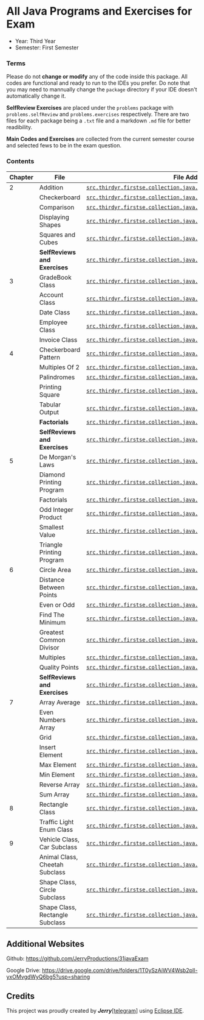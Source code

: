 # All Java Programs and Exercises for Exam
- Year:     Third Year
- Semester: First Semester

### Terms
Please do not **change or modify** any of the code inside this package. All codes are functional and ready to run to the IDEs you prefer. Do note that you may need to mannually change the `package` directory if your IDE doesn't automatically change it.

**SelfReview Exercises** are placed under the `problems` package with `problems.selfReview` and `problems.exercises` respectively. There are two files for each package being a `.txt` file and a markdown `.md` file for better readibility.

**Main Codes and Exercises** are collected from the current semester course and selected fews to be in the exam question.

### Contents
| Chapter | File | File Address |
|-|-|-|
| 2 | Addition | [`src.thirdyr.firstse.collection.java.ch2.Addition.java`](https://github.com/JerryProductions/31javaExam/blob/main/src/thirdyr/firstse/collection/java/ch2/Additions.java) |
|   | Checkerboard | [`src.thirdyr.firstse.collection.java.ch2.Checkerboard.java`](https://github.com/JerryProductions/31javaExam/blob/main/src/thirdyr/firstse/collection/java/ch2/Checkerboard.java) |
|   | Comparison | [`src.thirdyr.firstse.collection.java.ch2.Comparison.java`](https://github.com/JerryProductions/31javaExam/blob/main/src/thirdyr/firstse/collection/java/ch2/Comparison.java) |
|   | Displaying Shapes | [`src.thirdyr.firstse.collection.java.ch2.DisplayingShapes.java`](https://github.com/JerryProductions/31javaExam/blob/main/src/thirdyr/firstse/collection/java/ch2/DisplayingShapes.java) |
|   | Squares and Cubes | [`src.thirdyr.firstse.collection.java.ch2.SquaresCubes.java`](https://github.com/JerryProductions/31javaExam/blob/main/src/thirdyr/firstse/collection/java/ch2/SquaresCubes.java) |
|   | **SelfReviews and Exercises** | [`src.thirdyr.firstse.collection.java.ch2.problems`](https://github.com/JerryProductions/31javaExam/blob/main/src/thirdyr/firstse/collection/java/ch2/problems) |
| 3 | GradeBook Class | [`src.thirdyr.firstse.collection.java.ch3.gradeBook`](https://github.com/JerryProductions/31javaExam/blob/main/src/thirdyr/firstse/collection/java/ch3/gradeBook) |
|   | Account Class | [`src.thirdyr.firstse.collection.java.ch3.account`](https://github.com/JerryProductions/31javaExam/blob/main/src/thirdyr/firstse/collection/java/ch3/account) |
|   | Date Class | [`src.thirdyr.firstse.collection.java.ch3.date`](https://github.com/JerryProductions/31javaExam/blob/main/src/thirdyr/firstse/collection/java/ch3/date) |
|   | Employee Class | [`src.thirdyr.firstse.collection.java.ch3.employee`](https://github.com/JerryProductions/31javaExam/blob/main/src/thirdyr/firstse/collection/java/ch3/employee) |
|   | Invoice Class | [`src.thirdyr.firstse.collection.java.ch3.invoice`](https://github.com/JerryProductions/31javaExam/blob/main/src/thirdyr/firstse/collection/java/ch3/invoice) |
| 4 | Checkerboard Pattern | [`src.thirdyr.firstse.collection.java.ch4.CheckerBoardPattern.java`](https://github.com/JerryProductions/31javaExam/blob/main/src/thirdyr/firstse/collection/java/ch4/CheckerBoardPattern.java) |
|   | Multiples Of 2 | [`src.thirdyr.firstse.collection.java.ch4.MultiplesOf2.java`](https://github.com/JerryProductions/31javaExam/blob/main/src/thirdyr/firstse/collection/java/ch4/MultiplesOf2.java) |
|   | Palindromes | [`src.thirdyr.firstse.collection.java.ch4.Palindromes.java`](https://github.com/JerryProductions/31javaExam/blob/main/src/thirdyr/firstse/collection/java/ch4/Palindromes.java) |
|   | Printing Square | [`src.thirdyr.firstse.collection.java.ch4.PrintSquare.java`](https://github.com/JerryProductions/31javaExam/blob/main/src/thirdyr/firstse/collection/java/ch4/PrintSquare.java) |
|   | Tabular Output | [`src.thirdyr.firstse.collection.java.ch4.TabularOutput.java`](https://github.com/JerryProductions/31javaExam/blob/main/src/thirdyr/firstse/collection/java/ch4/TabularOutput.java) |
|   | **Factorials** | [`src.thirdyr.firstse.collection.java.ch4.factorial`](https://github.com/JerryProductions/31javaExam/blob/main/src/thirdyr/firstse/collection/java/ch4/factorial) |
|   | **SelfReviews and Exercises** | [`src.thirdyr.firstse.collection.java.ch4.problems`](https://github.com/JerryProductions/31javaExam/blob/main/src/thirdyr/firstse/collection/java/ch4/problems) |
| 5 | De Morgan's Laws | [`src.thirdyr.firstse.collection.java.ch5.DeMorgansLaws.java`](https://github.com/JerryProductions/31javaExam/blob/main/src/thirdyr/firstse/collection/java/ch5/DeMorgansLaws.java) |
|   | Diamond Printing Program | [`src.thirdyr.firstse.collection.java.ch5.DiamondPrintingProgram.java`](https://github.com/JerryProductions/31javaExam/blob/main/src/thirdyr/firstse/collection/java/ch5/DiamondPrintingProgram.java) |
|   | Factorials | [`src.thirdyr.firstse.collection.java.ch5.Factorials.java`](https://github.com/JerryProductions/31javaExam/blob/main/src/thirdyr/firstse/collection/java/ch5/Factorials.java) |
|   | Odd Integer Product | [`src.thirdyr.firstse.collection.java.ch5.OddIntProduct.java`](https://github.com/JerryProductions/31javaExam/blob/main/src/thirdyr/firstse/collection/java/ch5/OddIntProduct.java) |
|   | Smallest Value | [`src.thirdyr.firstse.collection.java.ch5.SmallestValue.java`](https://github.com/JerryProductions/31javaExam/blob/main/src/thirdyr/firstse/collection/java/ch5/SmallestValue.java) |
|   | Triangle Printing Program | [`src.thirdyr.firstse.collection.java.ch5.TrianglePrintingProgram.java`](https://github.com/JerryProductions/31javaExam/blob/main/src/thirdyr/firstse/collection/java/ch5/TrianglePrintingProgram.java) |
| 6 | Circle Area | [`src.thirdyr.firstse.collection.java.ch6.CircleArea.java`](https://github.com/JerryProductions/31javaExam/blob/main/src/thirdyr/firstse/collection/java/ch6/CircleArea.java) |
|   | Distance Between Points | [`src.thirdyr.firstse.collection.java.ch6.DistanceBetweenPoints.java`](https://github.com/JerryProductions/31javaExam/blob/main/src/thirdyr/firstse/collection/java/ch6/DistanceBetweenPoints.java) |
|   | Even or Odd | [`src.thirdyr.firstse.collection.java.ch6.EvenOrOdd.java`](https://github.com/JerryProductions/31javaExam/blob/main/src/thirdyr/firstse/collection/java/ch6/EvenOrOdd.java) |
|   | Find The Minimum | [`src.thirdyr.firstse.collection.java.ch6.FindTheMinimum.java`](https://github.com/JerryProductions/31javaExam/blob/main/src/thirdyr/firstse/collection/java/ch6/FindTheMinimum.java) |
|   | Greatest Common Divisor | [`src.thirdyr.firstse.collection.java.ch6.GreatestCommonDivisor.java`](https://github.com/JerryProductions/31javaExam/blob/main/src/thirdyr/firstse/collection/java/ch6/GreatestCommonDivisor.java) |
|   | Multiples | [`src.thirdyr.firstse.collection.java.ch6.Multiples.java`](https://github.com/JerryProductions/31javaExam/blob/main/src/thirdyr/firstse/collection/java/ch6/Multiples.java) |
|   | Quality Points | [`src.thirdyr.firstse.collection.java.ch6.QualityPoints.java`](https://github.com/JerryProductions/31javaExam/blob/main/src/thirdyr/firstse/collection/java/ch6/QualityPoints.java) |
|   | **SelfReviews and Exercises** | [`src.thirdyr.firstse.collection.java.ch6.problems`](https://github.com/JerryProductions/31javaExam/blob/main/src/thirdyr/firstse/collection/java/ch6/problems) |
| 7 | Array Average | [`src.thirdyr.firstse.collection.java.ch7.ArrayAverage.java`](https://github.com/JerryProductions/31javaExam/blob/main/src/thirdyr/firstse/collection/java/ch7/ArrayAverage.java) |
|   | Even Numbers Array | [`src.thirdyr.firstse.collection.java.ch7.EvenNumbersArray.java`](https://github.com/JerryProductions/31javaExam/blob/main/src/thirdyr/firstse/collection/java/ch7/EvenNumbersArray.java) |
|   | Grid | [`src.thirdyr.firstse.collection.java.ch7.Grid.java`](https://github.com/JerryProductions/31javaExam/blob/main/src/thirdyr/firstse/collection/java/ch7/Grid.java) |
|   | Insert Element | [`src.thirdyr.firstse.collection.java.ch7.InsertElement.java`](https://github.com/JerryProductions/31javaExam/blob/main/src/thirdyr/firstse/collection/java/ch7/InsertElement.java) |
|   | Max Element | [`src.thirdyr.firstse.collection.java.ch7.MaxElement.java`](https://github.com/JerryProductions/31javaExam/blob/main/src/thirdyr/firstse/collection/java/ch7/MaxElement.java) |
|   | Min Element | [`src.thirdyr.firstse.collection.java.ch7.MinElement.java`](https://github.com/JerryProductions/31javaExam/blob/main/src/thirdyr/firstse/collection/java/ch7/MinElement.java) |
|   | Reverse Array | [`src.thirdyr.firstse.collection.java.ch7.ReverseArray.java`](https://github.com/JerryProductions/31javaExam/blob/main/src/thirdyr/firstse/collection/java/ch7/ReverseArray.java) |
|   | Sum Array | [`src.thirdyr.firstse.collection.java.ch7.SumArray.java`](https://github.com/JerryProductions/31javaExam/blob/main/src/thirdyr/firstse/collection/java/ch7/SumArray.java) |
| 8 | Rectangle Class | [`src.thirdyr.firstse.collection.java.ch8.rectangle`](https://github.com/JerryProductions/31javaExam/blob/main/src/thirdyr/firstse/collection/java/ch8/rectangle) |
|   | Traffic Light Enum Class | [`src.thirdyr.firstse.collection.java.ch8.trafficLight`](https://github.com/JerryProductions/31javaExam/blob/main/src/thirdyr/firstse/collection/java/ch8/trafficLight) |
| 9 | Vehicle Class, Car Subclass | [`src.thirdyr.firstse.collection.java.ch8.carVehicle`](https://github.com/JerryProductions/31javaExam/blob/main/src/thirdyr/firstse/collection/java/ch9/carVehicle) |
|   | Animal Class, Cheetah Subclass | [`src.thirdyr.firstse.collection.java.ch8.cheetahAnimal`](https://github.com/JerryProductions/31javaExam/blob/main/src/thirdyr/firstse/collection/java/ch9/cheetahAnimal) |
|   | Shape Class, Circle Subclass | [`src.thirdyr.firstse.collection.java.ch8.circleShape`](https://github.com/JerryProductions/31javaExam/blob/main/src/thirdyr/firstse/collection/java/ch9/circleShape) |
|   | Shape Class, Rectangle Subclass | [`src.thirdyr.firstse.collection.java.ch8.rectangleShape`](https://github.com/JerryProductions/31javaExam/blob/main/src/thirdyr/firstse/collection/java/ch9/rectangleShape) |

## Additional Websites
Github: https://github.com/JerryProductions/31javaExam

Google Drive: https://drive.google.com/drive/folders/1T0ySzAiWV4Wsb2pIl-yxOMvgdWyQ6bg5?usp=sharing

## Credits
This project was proudly created by ***Jerry***[[telegram]](https://t.me/mamaboyfriend) using [Eclipse IDE](https://www.eclipse.org/).

